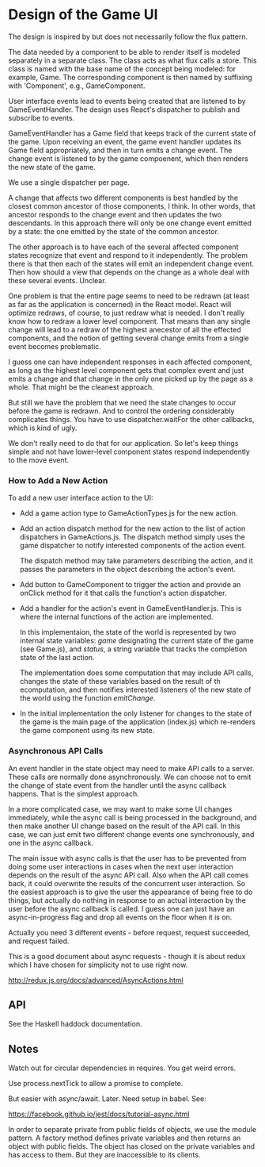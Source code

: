 
# Design of the Game UI

The design is inspired by but does not necessarily follow the flux pattern.

The data needed by a component to be able to render itself is modeled
separately in a separate class. The class acts as what flux calls a store. 
This class is named with the base name of the concept being modeled: for example,
Game. The corresponding component is then named by suffixing with 'Component',
e.g., GameComponent.

User interface events lead to events being created that are listened to 
by GameEventHandler. The design uses React's dispatcher to publish
and subscribe to events.

GameEventHandler has a Game field that keeps track of the current state of the
game. Upon receiving an event, the game event handler updates its Game field 
appropriately, and then in turn emits a change event. The change event is 
listened to by the game compoenent, which then renders the new state of
the game.

We use a single dispatcher per page.

A change that affects two different components is best handled by 
the closest common ancestor of those components, I think. In other 
words, that ancestor responds to the change event and then updates 
the two descendants. In this approach there will only be one 
change event emitted by a state: the one emitted by the state 
of the common ancestor. 

The other approach is to have each of the several affected component
states recognize that event and respond to it independently. The problem there 
is that then each of the states will emit an independent change event.
Then how should a view that depends on the change as a whole deal with
these several events. Unclear.

One problem is that the entire page seems to need to be redrawn 
(at least as far as the application is concerned) in the React model.
React will optimize redraws, of course, to just redraw what is needed.
I don't really know how to redraw a lower level component. That means
than any single change will lead to a redraw of the highest anecestor
of all the effected components, and the notion of getting several 
change emits from a single event becomes problematic.

I guess one can have independent responses in each affected component,
as long as the highest level component gets that complex event and 
just emits a change and that change in the only one picked up by the 
page as a whole. That might be the cleanest approach.

But still we have the problem that we need the state changes to occur
before the game is redrawn. And to control the ordering considerably
complicates things. You have to use dispatcher.waitFor the other callbacks,
which is kind of ugly.

We don't really need to do that for our application. So let's
keep things simple and not have lower-level component states
respond independently to the move event.

### How to Add a New Action

To add a new user interface action to the UI:

- Add a game action type to GameActionTypes.js for the new action.

- Add an action dispatch method for the new action to the list of action
  dispatchers in GameActions.js. The dispatch method simply uses the game
  dispatcher to notify interested components of the action event.

  The dispatch method may take parameters describing the action, and it passes
  the parameters in the object describing the action's event.

- Add button to GameComponent to trigger the action and provide an onClick
  method for it that calls the function's action dispatcher.

- Add a handler for the action's event in GameEventHandler.js. This 
  is where the internal functions of the action are implemented.
  
  In this implementaion, the state of the world is represented 
  by two internal state variables: _game_ designating the current
  state of the game (see Game.js), and _status_, a string variable
  that tracks the completion state of the last action.
  
  The implementation does some computation that may include API
  calls, changes the state of these variables based on the
  result of th ecomputation, and then notifies interested 
  listeners of the new state of the world using the function
  _emitChange_.

- In the initial implementation the only listener for changes
  to the state of the game is the main page of the application
  (index.js) which re-renders the game component using its new state.

### Asynchronous API Calls

An event handler in the state object may need to make API calls
to a server. These calls are normally done asynchronously. We can choose
not to emit the change of state event from the handler until the 
async callback happens. That is the simplest approach. 

In a more complicated case, we may want to make some UI changes immediately,
while the async call is being processed in the background, and then
make another UI change based on the result of the API call. In this case,
we can just emit two different change events one synchronously, 
and one in the async callback.

The main issue with async calls is that the user has to be prevented 
from doing some user interactions in cases when the next user interaction
depends on the result of the async API call. 
Also when the API call comes back, it could overwrite 
the results of the concurrent user interaction. So the easiest approach
is to give the user the appearance of being free to do things, but 
actually do nothing in response to an actual interaction by the user
before the async callback is called. I guess one can just have an
async-in-progress flag and drop all events on the floor when it is on.

Actually you need 3 different events - before request, 
request succeeded, and request failed.

This is a good document about async requests - though it is about redux
which I have chosen for simplicity not to use right now.

http://redux.js.org/docs/advanced/AsyncActions.html

## API

See the Haskell haddock documentation.

## Notes

Watch out for circular dependencies in requires. You get weird errors.

Use process.nextTick to allow a promise to complete.

But easier with async/await. Later. Need setup in babel. See:

https://facebook.github.io/jest/docs/tutorial-async.html

In order to separate private from public fields of objects, we use the module
pattern. A factory method defines private variables and then returns an object
with public fields. The object has closed on the private variables and has
access to them.  But they are inaccessible to its clients.
